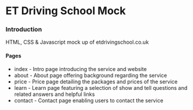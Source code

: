 # ET Driving School Mock

### Introduction

HTML, CSS & Javascript mock up of etdrivingschool.co.uk

#### Pages
* index - Intro page introducing the service and website
* about - About page offering background regarding the service
* price - Price page detailing the packages and prices of the service
* learn - Learn page featuring a selection of show and tell questions and related answers and helpful links
* contact - Contact page enabling users to contact the service





